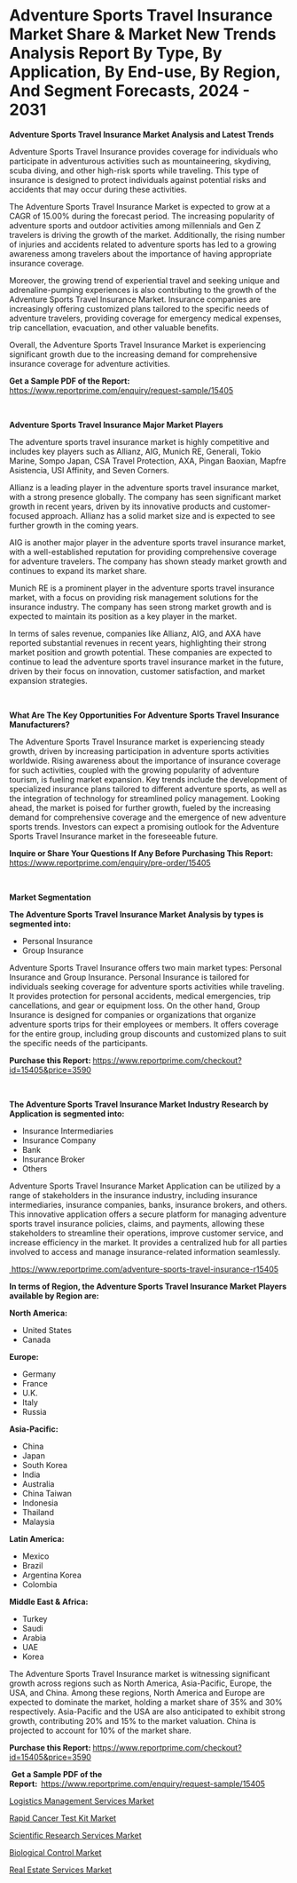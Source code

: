 <p><h1>Adventure Sports Travel Insurance Market Share & Market New Trends Analysis Report By Type, By Application, By End-use, By Region, And Segment Forecasts, 2024 - 2031</h1></p><p><strong>Adventure Sports Travel Insurance Market Analysis and Latest Trends</strong></p>
<p><p>Adventure Sports Travel Insurance provides coverage for individuals who participate in adventurous activities such as mountaineering, skydiving, scuba diving, and other high-risk sports while traveling. This type of insurance is designed to protect individuals against potential risks and accidents that may occur during these activities.</p><p>The Adventure Sports Travel Insurance Market is expected to grow at a CAGR of 15.00% during the forecast period. The increasing popularity of adventure sports and outdoor activities among millennials and Gen Z travelers is driving the growth of the market. Additionally, the rising number of injuries and accidents related to adventure sports has led to a growing awareness among travelers about the importance of having appropriate insurance coverage.</p><p>Moreover, the growing trend of experiential travel and seeking unique and adrenaline-pumping experiences is also contributing to the growth of the Adventure Sports Travel Insurance Market. Insurance companies are increasingly offering customized plans tailored to the specific needs of adventure travelers, providing coverage for emergency medical expenses, trip cancellation, evacuation, and other valuable benefits.</p><p>Overall, the Adventure Sports Travel Insurance Market is experiencing significant growth due to the increasing demand for comprehensive insurance coverage for adventure activities.</p></p>
<p><strong>Get a Sample PDF of the Report:&nbsp;</strong> <a href="https://www.reportprime.com/enquiry/request-sample/15405">https://www.reportprime.com/enquiry/request-sample/15405</a></p>
<p>&nbsp;</p>
<p><strong>Adventure Sports Travel Insurance Major Market Players</strong></p>
<p><p>The adventure sports travel insurance market is highly competitive and includes key players such as Allianz, AIG, Munich RE, Generali, Tokio Marine, Sompo Japan, CSA Travel Protection, AXA, Pingan Baoxian, Mapfre Asistencia, USI Affinity, and Seven Corners.</p><p>Allianz is a leading player in the adventure sports travel insurance market, with a strong presence globally. The company has seen significant market growth in recent years, driven by its innovative products and customer-focused approach. Allianz has a solid market size and is expected to see further growth in the coming years.</p><p>AIG is another major player in the adventure sports travel insurance market, with a well-established reputation for providing comprehensive coverage for adventure travelers. The company has shown steady market growth and continues to expand its market share.</p><p>Munich RE is a prominent player in the adventure sports travel insurance market, with a focus on providing risk management solutions for the insurance industry. The company has seen strong market growth and is expected to maintain its position as a key player in the market.</p><p>In terms of sales revenue, companies like Allianz, AIG, and AXA have reported substantial revenues in recent years, highlighting their strong market position and growth potential. These companies are expected to continue to lead the adventure sports travel insurance market in the future, driven by their focus on innovation, customer satisfaction, and market expansion strategies.</p></p>
<p>&nbsp;</p>
<p><strong>What Are The Key Opportunities For Adventure Sports Travel Insurance Manufacturers?</strong></p>
<p><p>The Adventure Sports Travel Insurance market is experiencing steady growth, driven by increasing participation in adventure sports activities worldwide. Rising awareness about the importance of insurance coverage for such activities, coupled with the growing popularity of adventure tourism, is fueling market expansion. Key trends include the development of specialized insurance plans tailored to different adventure sports, as well as the integration of technology for streamlined policy management. Looking ahead, the market is poised for further growth, fueled by the increasing demand for comprehensive coverage and the emergence of new adventure sports trends. Investors can expect a promising outlook for the Adventure Sports Travel Insurance market in the foreseeable future.</p></p>
<p><strong>Inquire or Share Your Questions If Any Before Purchasing This Report:</strong> <a href="https://www.reportprime.com/enquiry/pre-order/15405">https://www.reportprime.com/enquiry/pre-order/15405</a></p>
<p>&nbsp;</p>
<p><strong>Market Segmentation</strong></p>
<p><strong>The Adventure Sports Travel Insurance Market Analysis by types is segmented into:</strong></p>
<p><ul><li>Personal Insurance</li><li>Group Insurance</li></ul></p>
<p><p>Adventure Sports Travel Insurance offers two main market types: Personal Insurance and Group Insurance. Personal Insurance is tailored for individuals seeking coverage for adventure sports activities while traveling. It provides protection for personal accidents, medical emergencies, trip cancellations, and gear or equipment loss. On the other hand, Group Insurance is designed for companies or organizations that organize adventure sports trips for their employees or members. It offers coverage for the entire group, including group discounts and customized plans to suit the specific needs of the participants.</p></p>
<p><strong>Purchase this Report:&nbsp;</strong><a href="https://www.reportprime.com/checkout?id=15405&price=3590">https://www.reportprime.com/checkout?id=15405&price=3590</a></p>
<p>&nbsp;</p>
<p><strong>The Adventure Sports Travel Insurance Market Industry Research by Application is segmented into:</strong></p>
<p><ul><li>Insurance Intermediaries</li><li>Insurance Company</li><li>Bank</li><li>Insurance Broker</li><li>Others</li></ul></p>
<p><p>Adventure Sports Travel Insurance Market Application can be utilized by a range of stakeholders in the insurance industry, including insurance intermediaries, insurance companies, banks, insurance brokers, and others. This innovative application offers a secure platform for managing adventure sports travel insurance policies, claims, and payments, allowing these stakeholders to streamline their operations, improve customer service, and increase efficiency in the market. It provides a centralized hub for all parties involved to access and manage insurance-related information seamlessly.</p></p>
<p><a href="https://www.reportprime.com/adventure-sports-travel-insurance-r15405">&nbsp;https://www.reportprime.com/adventure-sports-travel-insurance-r15405</a></p>
<p><strong>In terms of Region, the Adventure Sports Travel Insurance Market Players available by Region are:</strong></p>
<p>
    <p> <strong> North America: </strong>
        <ul>
            <li>United States</li>
            <li>Canada</li>
        </ul>
        </p> 
    <p> <strong> Europe: </strong>
        <ul>
            <li>Germany</li>
            <li>France</li>
            <li>U.K.</li>
            <li>Italy</li>
            <li>Russia</li>
        </ul>
        </p> 
    <p> <strong> Asia-Pacific: </strong>
        <ul>
            <li>China</li>
            <li>Japan</li>
            <li>South Korea</li>
            <li>India</li>
            <li>Australia</li>
            <li>China Taiwan</li>
            <li>Indonesia</li>
            <li>Thailand</li>
            <li>Malaysia</li>
        </ul>
        </p> 
    <p> <strong> Latin America: </strong>
        <ul>
            <li>Mexico</li>
            <li>Brazil</li>
            <li>Argentina Korea</li>
            <li>Colombia</li>
        </ul>
        </p> 
    <p> <strong> Middle East & Africa: </strong>
        <ul>
            <li>Turkey</li>
            <li>Saudi</li>
            <li>Arabia</li>
            <li>UAE</li>
            <li>Korea</li>
        </ul>
    </p>
    </p>
<p><p>The Adventure Sports Travel Insurance market is witnessing significant growth across regions such as North America, Asia-Pacific, Europe, the USA, and China. Among these regions, North America and Europe are expected to dominate the market, holding a market share of 35% and 30% respectively. Asia-Pacific and the USA are also anticipated to exhibit strong growth, contributing 20% and 15% to the market valuation. China is projected to account for 10% of the market share.</p></p>
<p><strong>Purchase this Report: </strong><a href="https://www.reportprime.com/checkout?id=15405&price=3590">https://www.reportprime.com/checkout?id=15405&price=3590</a></p>
<p>&nbsp;<strong>Get a Sample PDF of the Report:&nbsp;&nbsp;</strong><a href="https://www.reportprime.com/enquiry/request-sample/15405">https://www.reportprime.com/enquiry/request-sample/15405</a></p>
<p><strong></strong></p>
<p><p><a href="https://github.com/ksleyeze/Market-Research-Report-List-1/blob/main/logistics-management-services-market.md">Logistics Management Services Market</a></p><p><a href="https://medium.com/@susanabraun1964/rapid-cancer-test-kit-market-forecasts-market-trends-and-impact-analysis-2024-2031-99567a11f8bf">Rapid Cancer Test Kit Market</a></p><p><a href="https://github.com/dylanObrien626/Market-Research-Report-List-1/blob/main/scientific-research-services-market.md">Scientific Research Services Market</a></p><p><a href="https://github.com/JameTravis/Market-Research-Report-List-6/blob/main/biological-control-market.md">Biological Control Market</a></p><p><a href="https://github.com/qndifksd5/Market-Research-Report-List-1/blob/main/real-estate-services-market.md">Real Estate Services Market</a></p></p>